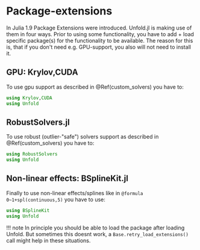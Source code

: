 # Package-extensions

In  Julia 1.9 Package Extensions were introduced. Unfold.jl is making use of them in four ways.
Prior to using some functionality, you have to add + load specific package(s) for the functionality to be available. The reason for this is, that if you don't need e.g. GPU-support, you also will not need to install it.

## GPU: Krylov,CUDA

To use gpu support as described in @Ref(custom_solvers) you have to:

```julia
using Krylov,CUDA
using Unfold
```

## RobustSolvers.jl

To use robust (outlier-"safe") solvers support as described in @Ref(custom_solvers) you have to:

```julia
using RobustSolvers
using Unfold
```

## Non-linear effects: BSplineKit.jl

Finally to use non-linear effects/splines like in `@formula 0~1+spl(continuous,5)` you have to use:

```julia
using BSplineKit
using Unfold
```

!!! note
    In principle you should be able to load the package after loading Unfold. But sometimes this doesnt work, a `Base.retry_load_extensions()` call might help in these situations.
